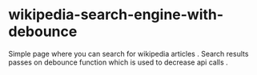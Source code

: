 # wikipedia-search-engine-with-debounce
Simple page where you can search for wikipedia articles . Search results passes on debounce function which is used to decrease api calls .
